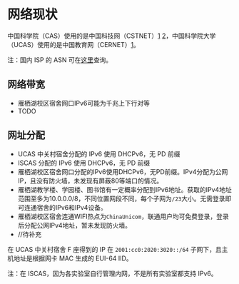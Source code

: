 # 网络现状

中国科学院（CAS）使用的是中国科技网（CSTNET）[1][1] [2][2]，中国科学院大学（UCAS）使用的是中国教育网（CERNET）[1][3]。

注：国内 ISP 的 ASN 可在[这里][4]查询。  

## 网络带宽
- 雁栖湖校区宿舍网口IPv6可能为千兆上下行对等
- TODO

## 网址分配

- UCAS 中关村宿舍分配的 IPv6 使用 DHCPv6，无 PD 前缀
- ISCAS 分配的 IPv6 使用 DHCPv6，无 PD 前缀
- 雁栖湖校区宿舍网口分配的IPv6使用DHCPv6，无PD前缀。IPv4分配为公网IP，且没有防火墙，未发现有屏蔽80等端口的情况。
- 雁栖湖教学楼、学园楼、图书馆有一定概率分配到IPv6地址。获取的IPv4地址范围至多为10.0.0.0/8，不同位置网段不同，每个子网为`/23`大小。无需登录即可连通宿舍的IPv6和IPv4设备。
- 雁栖湖校区宿舍连通WIFI热点为`ChinaUnicom`，联通用户均可免费登录，登录后分配公网IPv4地址，暂未发现防火墙。
- //待补充

在 UCAS 中关村宿舍 F 座得到的 IP 在 `2001:cc0:2020:3020::/64` 子网下，且主机地址是根据网卡 MAC 生成的 EUI-64 IID。

注：在 ISCAS，因为各实验室自行管理内网，不是所有实验室都支持 IPv6。  

[1]: https://ipinfo.io/AS17965
[2]: https://ipinfo.io/AS37944
[3]: https://ipinfo.io/AS4538
[4]: https://ipinfo.io/countries/cn

